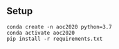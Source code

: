 ## Setup ##

	conda create -n aoc2020 python=3.7
	conda activate aoc2020
	pip install -r requirements.txt
